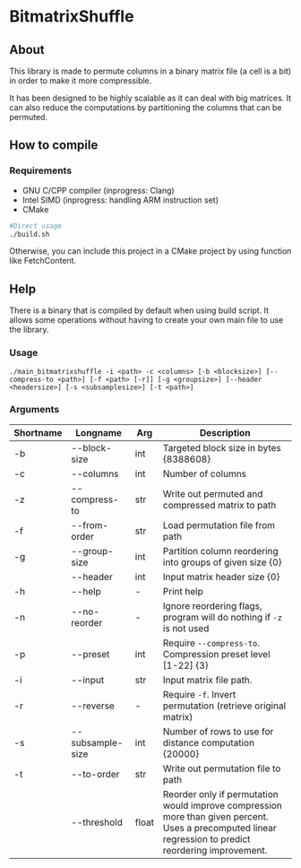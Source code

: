 # BitmatrixShuffle

## About

This library is made to permute columns in a binary matrix file (a cell is a bit) in order to make it more compressible.

It has been designed to be highly scalable as it can deal with big matrices. It can also reduce the computations by partitioning the columns that can be permuted.

## How to compile  

### Requirements  

* GNU C/CPP compiler (inprogress: Clang)
* Intel SIMD (inprogress: handling ARM instruction set)
* CMake

```bash
#Direct usage
./build.sh 
```

Otherwise, you can include this project in  a CMake project by using function like FetchContent.

## Help

There is a binary that is compiled by default when using build script. It allows some operations without having to create your own main file to use the library.

### Usage

```
./main_bitmatrixshuffle -i <path> -c <columns> [-b <blocksize>] [--compress-to <path>] [-f <path> [-r]] [-g <groupsize>] [--header <headersize>] [-s <subsamplesize>] [-t <path>]
```


### Arguments
Shortname|Longname|Arg|Description
--|--|--|--
-b|--block-size|int|Targeted block size in bytes {8388608}
-c|--columns|int|Number of columns
-z|--compress-to|str|Write out permuted and compressed matrix to path
-f|--from-order|str|Load permutation file from path
-g|--group-size|int|Partition column reordering into groups of given size {0}
&nbsp;|--header|int|Input matrix header size {0}
-h|--help|-|Print help
-n|--no-reorder|-|Ignore reordering flags, program will do nothing if ``-z`` is not used
-p|--preset|int|Require ``--compress-to``. Compression preset level [1-22] {3}
-i|--input|str|Input matrix file path.
-r|--reverse|-|Require ``-f``. Invert permutation (retrieve original matrix)
-s|--subsample-size|int|Number of rows to use for distance computation {20000}
-t|--to-order|str|Write out permutation file to path
&nbsp;|--threshold|float|Reorder only if permutation would improve compression more than given percent. Uses a precomputed linear regression to predict reordering improvement.